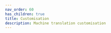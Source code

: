 ```yaml
---
nav_order: 60
has_children: true
title: Customisation
description: Machine translation customisation
---
```

